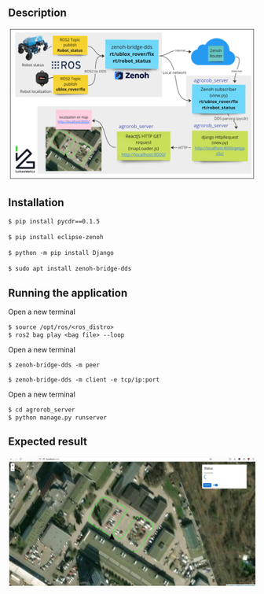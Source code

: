 ## Description
![Screenshot from 2023-11-01 17:53:53](system.png)
## Installation

```
$ pip install pycdr==0.1.5

$ pip install eclipse-zenoh

$ python -m pip install Django

$ sudo apt install zenoh-bridge-dds
```
## Running the application
Open a new terminal
```
$ source /opt/ros/<ros_distro>
$ ros2 bag play <bag file> --loop
```
Open a new terminal
```
$ zenoh-bridge-dds -m peer
```
```
$ zenoh-bridge-dds -m client -e tcp/ip:port
```
Open a new terminal
```
$ cd agrorob_server
$ python manage.py runserver 
```
## Expected result
![Screenshot from 2023-11-01 17:53:53](map.png)